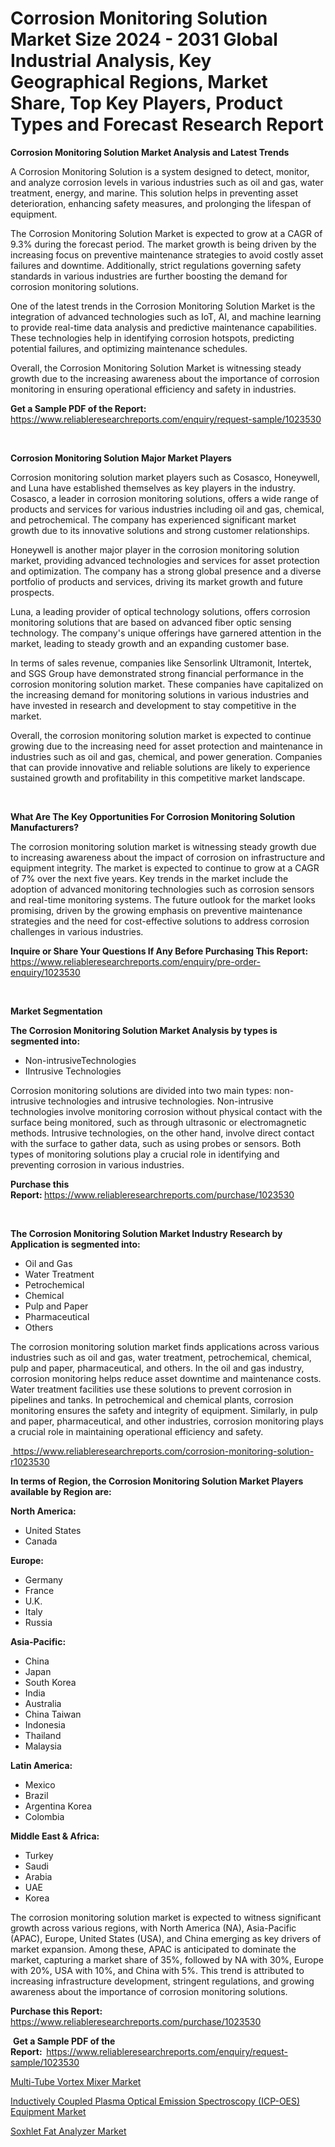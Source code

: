 <p><h1>Corrosion Monitoring Solution Market Size 2024 - 2031 Global Industrial Analysis, Key Geographical Regions, Market Share, Top Key Players, Product Types and Forecast Research Report</h1></p><p><strong>Corrosion Monitoring Solution Market Analysis and Latest Trends</strong></p>
<p><p>A Corrosion Monitoring Solution is a system designed to detect, monitor, and analyze corrosion levels in various industries such as oil and gas, water treatment, energy, and marine. This solution helps in preventing asset deterioration, enhancing safety measures, and prolonging the lifespan of equipment.</p><p>The Corrosion Monitoring Solution Market is expected to grow at a CAGR of 9.3% during the forecast period. The market growth is being driven by the increasing focus on preventive maintenance strategies to avoid costly asset failures and downtime. Additionally, strict regulations governing safety standards in various industries are further boosting the demand for corrosion monitoring solutions.</p><p>One of the latest trends in the Corrosion Monitoring Solution Market is the integration of advanced technologies such as IoT, AI, and machine learning to provide real-time data analysis and predictive maintenance capabilities. These technologies help in identifying corrosion hotspots, predicting potential failures, and optimizing maintenance schedules.</p><p>Overall, the Corrosion Monitoring Solution Market is witnessing steady growth due to the increasing awareness about the importance of corrosion monitoring in ensuring operational efficiency and safety in industries.</p></p>
<p><strong>Get a Sample PDF of the Report:&nbsp;</strong> <a href="https://www.reliableresearchreports.com/enquiry/request-sample/1023530">https://www.reliableresearchreports.com/enquiry/request-sample/1023530</a></p>
<p>&nbsp;</p>
<p><strong>Corrosion Monitoring Solution Major Market Players</strong></p>
<p><p>Corrosion monitoring solution market players such as Cosasco, Honeywell, and Luna have established themselves as key players in the industry. Cosasco, a leader in corrosion monitoring solutions, offers a wide range of products and services for various industries including oil and gas, chemical, and petrochemical. The company has experienced significant market growth due to its innovative solutions and strong customer relationships.</p><p>Honeywell is another major player in the corrosion monitoring solution market, providing advanced technologies and services for asset protection and optimization. The company has a strong global presence and a diverse portfolio of products and services, driving its market growth and future prospects.</p><p>Luna, a leading provider of optical technology solutions, offers corrosion monitoring solutions that are based on advanced fiber optic sensing technology. The company's unique offerings have garnered attention in the market, leading to steady growth and an expanding customer base.</p><p>In terms of sales revenue, companies like Sensorlink Ultramonit, Intertek, and SGS Group have demonstrated strong financial performance in the corrosion monitoring solution market. These companies have capitalized on the increasing demand for monitoring solutions in various industries and have invested in research and development to stay competitive in the market.</p><p>Overall, the corrosion monitoring solution market is expected to continue growing due to the increasing need for asset protection and maintenance in industries such as oil and gas, chemical, and power generation. Companies that can provide innovative and reliable solutions are likely to experience sustained growth and profitability in this competitive market landscape.</p></p>
<p>&nbsp;</p>
<p><strong>What Are The Key Opportunities For Corrosion Monitoring Solution Manufacturers?</strong></p>
<p><p>The corrosion monitoring solution market is witnessing steady growth due to increasing awareness about the impact of corrosion on infrastructure and equipment integrity. The market is expected to continue to grow at a CAGR of 7% over the next five years. Key trends in the market include the adoption of advanced monitoring technologies such as corrosion sensors and real-time monitoring systems. The future outlook for the market looks promising, driven by the growing emphasis on preventive maintenance strategies and the need for cost-effective solutions to address corrosion challenges in various industries.</p></p>
<p><strong>Inquire or Share Your Questions If Any Before Purchasing This Report:</strong> <a href="https://www.reliableresearchreports.com/enquiry/pre-order-enquiry/1023530">https://www.reliableresearchreports.com/enquiry/pre-order-enquiry/1023530</a></p>
<p>&nbsp;</p>
<p><strong>Market Segmentation</strong></p>
<p><strong>The Corrosion Monitoring Solution Market Analysis by types is segmented into:</strong></p>
<p><ul><li>Non-intrusiveTechnologies</li><li>IIntrusive Technologies</li></ul></p>
<p><p>Corrosion monitoring solutions are divided into two main types: non-intrusive technologies and intrusive technologies. Non-intrusive technologies involve monitoring corrosion without physical contact with the surface being monitored, such as through ultrasonic or electromagnetic methods. Intrusive technologies, on the other hand, involve direct contact with the surface to gather data, such as using probes or sensors. Both types of monitoring solutions play a crucial role in identifying and preventing corrosion in various industries.</p></p>
<p><strong>Purchase this Report:&nbsp;</strong><a href="https://www.reliableresearchreports.com/purchase/1023530">https://www.reliableresearchreports.com/purchase/1023530</a></p>
<p>&nbsp;</p>
<p><strong>The Corrosion Monitoring Solution Market Industry Research by Application is segmented into:</strong></p>
<p><ul><li>Oil and Gas</li><li>Water Treatment</li><li>Petrochemical</li><li>Chemical</li><li>Pulp and Paper</li><li>Pharmaceutical</li><li>Others</li></ul></p>
<p><p>The corrosion monitoring solution market finds applications across various industries such as oil and gas, water treatment, petrochemical, chemical, pulp and paper, pharmaceutical, and others. In the oil and gas industry, corrosion monitoring helps reduce asset downtime and maintenance costs. Water treatment facilities use these solutions to prevent corrosion in pipelines and tanks. In petrochemical and chemical plants, corrosion monitoring ensures the safety and integrity of equipment. Similarly, in pulp and paper, pharmaceutical, and other industries, corrosion monitoring plays a crucial role in maintaining operational efficiency and safety.</p></p>
<p><a href="https://www.reliableresearchreports.com/corrosion-monitoring-solution-r1023530">&nbsp;https://www.reliableresearchreports.com/corrosion-monitoring-solution-r1023530</a></p>
<p><strong>In terms of Region, the Corrosion Monitoring Solution Market Players available by Region are:</strong></p>
<p>
    <p> <strong> North America: </strong>
        <ul>
            <li>United States</li>
            <li>Canada</li>
        </ul>
        </p> 
    <p> <strong> Europe: </strong>
        <ul>
            <li>Germany</li>
            <li>France</li>
            <li>U.K.</li>
            <li>Italy</li>
            <li>Russia</li>
        </ul>
        </p> 
    <p> <strong> Asia-Pacific: </strong>
        <ul>
            <li>China</li>
            <li>Japan</li>
            <li>South Korea</li>
            <li>India</li>
            <li>Australia</li>
            <li>China Taiwan</li>
            <li>Indonesia</li>
            <li>Thailand</li>
            <li>Malaysia</li>
        </ul>
        </p> 
    <p> <strong> Latin America: </strong>
        <ul>
            <li>Mexico</li>
            <li>Brazil</li>
            <li>Argentina Korea</li>
            <li>Colombia</li>
        </ul>
        </p> 
    <p> <strong> Middle East & Africa: </strong>
        <ul>
            <li>Turkey</li>
            <li>Saudi</li>
            <li>Arabia</li>
            <li>UAE</li>
            <li>Korea</li>
        </ul>
    </p>
    </p>
<p><p>The corrosion monitoring solution market is expected to witness significant growth across various regions, with North America (NA), Asia-Pacific (APAC), Europe, United States (USA), and China emerging as key drivers of market expansion. Among these, APAC is anticipated to dominate the market, capturing a market share of 35%, followed by NA with 30%, Europe with 20%, USA with 10%, and China with 5%. This trend is attributed to increasing infrastructure development, stringent regulations, and growing awareness about the importance of corrosion monitoring solutions.</p></p>
<p><strong>Purchase this Report: </strong><a href="https://www.reliableresearchreports.com/purchase/1023530">https://www.reliableresearchreports.com/purchase/1023530</a></p>
<p>&nbsp;<strong>Get a Sample PDF of the Report:&nbsp;&nbsp;</strong><a href="https://www.reliableresearchreports.com/enquiry/request-sample/1023530">https://www.reliableresearchreports.com/enquiry/request-sample/1023530</a></p>
<p><strong></strong></p>
<p><p><a href="https://github.com/irjbaube82/Market-Research-Report-List-1/blob/main/multi-tube-vortex-mixer-market.md">Multi-Tube Vortex Mixer Market</a></p><p><a href="https://github.com/abdillahsp58/Market-Research-Report-List-1/blob/main/inductively-coupled-plasma-optical-emission-spectroscopy-icp-oes-equipment-market.md">Inductively Coupled Plasma Optical Emission Spectroscopy (ICP-OES) Equipment Market</a></p><p><a href="https://github.com/wybrqqeb6/Market-Research-Report-List-1/blob/main/soxhlet-fat-analyzer-market.md">Soxhlet Fat Analyzer Market</a></p></p>